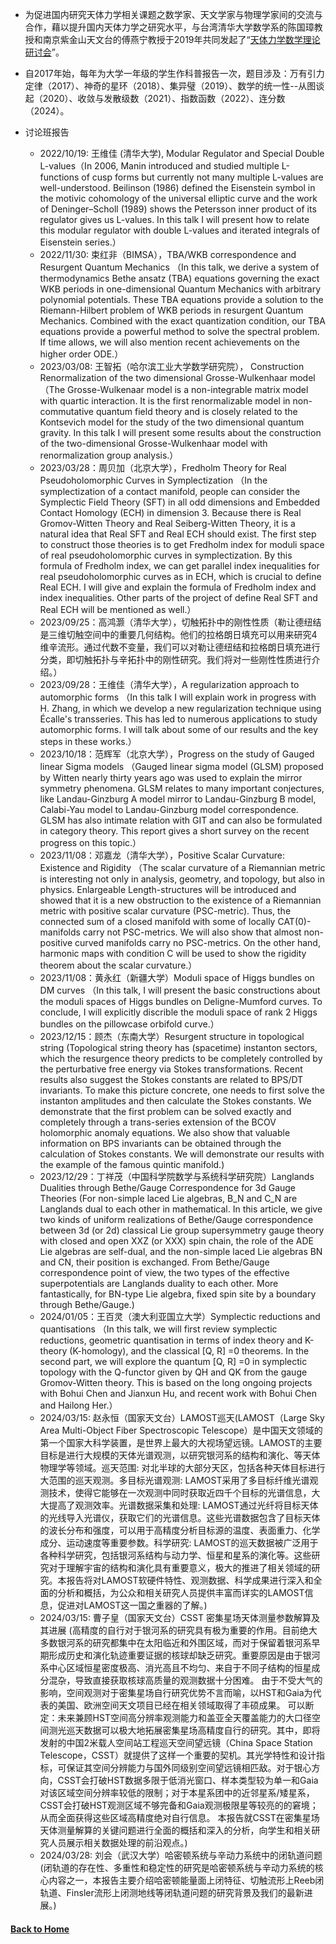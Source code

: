 * 为促进国内研究天体力学相关课题之数学家、天文学家与物理学家间的交流与合作，藉以提升国内天体力学之研究水平，与台湾清华大学数学系的陈国璋教授和南京紫金山天文台的傅燕宁教授于2019年共同发起了“[天体力学数学理论研讨会](https://mathcelemech.github.io/conference/)”。

* 自2017年始，每年为大学一年级的学生作科普报告一次，题目涉及：万有引力定律（2017）、神奇的星环（2018）、集异璧（2019）、数学的统一性--从图谈起（2020）、收敛与发散级数（2021）、指数函数（2022）、连分数（2024）。

* 讨论班报告
    
    * 2022/10/19: 王维佳 (清华大学), Modular Regulator and Special Double L-values（In 2006, Manin introduced and studied multiple L-functions of cusp forms but currently not many multiple L-values are well-understood. Beilinson (1986) defined the Eisenstein symbol in the motivic cohomology of the universal elliptic curve and the work of Deninger–Scholl (1989) shows the Petersson inner product of its regulator gives us L-values. In this talk I will present how to relate this modular regulator with double L-values and iterated integrals of Eisenstein series.）
    * 2022/11/30: 束红非（BIMSA），TBA/WKB correspondence and Resurgent Quantum Mechanics （In this talk, we derive a system of thermodynamics Bethe ansatz (TBA) equations governing the exact WKB periods in one-dimensional Quantum Mechanics with arbitrary polynomial potentials. These TBA equations provide a solution to the Riemann-Hilbert problem of WKB periods in resurgent Quantum Mechanics. Combined with the exact quantization condition, our TBA equations provide a powerful method to solve the spectral problem. If time allows, we will also mention recent achievements on the higher order ODE.）
    * 2023/03/08: 王智拓（哈尔滨工业大学数学研究院），  Construction Renormalization of the two dimensional Grosse-Wulkenhaar model（The Grosse-Wulkenaar model is a non-integrable matrix model with quartic interaction. It is the first renormalizable model in non-commutative quantum field theory and is closely related to the Kontsevich model for the study of the two dimensional quantum gravity. In this talk I will present some results about the construction of the two-dimensional Grosse-Wulkenhaar model with renormalization group analysis.）
    *  2023/03/28：周贝加（北京大学），Fredholm Theory for Real Pseudoholomorphic Curves in Symplectization （In the symplectization of a contact manifold, people can consider the Symplectic Field Theory (SFT) in all odd dimensions and Embedded Contact Homology (ECH) in dimension 3. Because there is Real Gromov-Witten Theory and Real Seiberg-Witten Theory, it is a natural idea that Real SFT and Real ECH should exist. The first step to construct those theories is to get Fredholm index for moduli space of real pseudoholomorphic curves in symplectization. By this formula of Fredholm index, we can get parallel index inequalities for real pseudoholomorphic curves as in ECH, which is crucial to define Real ECH. I will give and explain the formula of Fredholm index and index inequalities. Other parts of the project of define Real SFT and Real ECH will be mentioned as well.）
    *  2023/09/25：高鸿灏（清华大学），切触拓扑中的刚性性质（勒让德纽结是三维切触空间中的重要几何结构。他们的拉格朗日填充可以用来研究4维辛流形。通过代数不变量，我们可以对勒让德纽结和拉格朗日填充进行分类，即切触拓扑与辛拓扑中的刚性研究。我们将对一些刚性性质进行介绍。）
    *  2023/09/28：王维佳（清华大学），A regularization approach to automorphic forms （In this talk I will explain work in progress with H. Zhang, in which we develop a new regularization technique using Écalle's transseries. This has led to numerous applications to study automorphic forms. I will talk about some of our results and the key steps in these works.）
    *  2023/10/18：范辉军（北京大学），Progress on the study of Gauged linear Sigma models （Gauged linear sigma model (GLSM) proposed by Witten nearly thirty years ago was used to explain the mirror symmetry phenomena. GLSM relates to many important conjectures, like Landau-Ginzburg A model mirror to Landau-Ginzburg B model, Calabi-Yau model to Landau-Ginzburg model correspondence. GLSM has also intimate relation with GIT and can also be formulated in category theory. This report gives a short survey on the recent progress on this topic.）
    *  2023/11/08：邓嘉龙（清华大学），Positive Scalar Curvature: Existence and Rigidity （The scalar curvature of a Riemannian metric is interesting not only in analysis, geometry, and topology, but also in physics. Enlargeable Length-structures will be introduced and showed that it is a new obstruction to the existence of a Riemannian metric with positive scalar curvature (PSC-metric). Thus, the connected sum of a closed manifold with some of locally CAT(0)-manifolds carry not PSC-metrics. We will also show that almost non-positive curved manifolds carry no PSC-metrics. On the other hand, harmonic maps with condition C will be used to show the rigidity theorem about the scalar curvature.）
    *  2023/11/08：黄永红（新疆大学）Moduli space of Higgs bundles on DM curves （In this talk, I will present the basic constructions about the moduli spaces of Higgs bundles on Deligne-Mumford curves. To conclude, I will explicitly discrible the moduli space of rank 2 Higgs bundles on the pillowcase orbifold curve.）
    *  2023/12/15：顾杰（东南大学）Resurgent structure in topological string (Topological string theory has (spacetime) instanton sectors, which the resurgence theory predicts to be completely controlled by the perturbative free energy via Stokes transformations. Recent results also suggest the Stokes constants are related to BPS/DT invariants. To make this picture concrete, one needs to first solve the instanton amplitudes and then calculate the Stokes constants. We demonstrate that the first problem can be solved exactly and completely through a trans-series extension of the BCOV holomorphic anomaly equations. We also show that valuable information on BPS invariants can be obtained through the calculation of Stokes constants. We will demonstrate our results with the example of the famous quintic manifold.)
    *  2023/12/29：丁祥茂（中国科学院数学与系统科学研究院）Langlands Dualities through Bethe/Gauge Correspondence for 3d Gauge Theories (For non-simple laced Lie algebras, B_N and C_N are Langlands dual to each other in mathematical. In this article, we give two kinds of uniform realizations of Bethe/Gauge correspondence between 3d (or 2d) classical Lie group supersymmetry gauge theory with closed and open XXZ (or XXX) spin chain, the role of the ADE Lie algebras are self-dual, and the non-simple laced Lie algebras BN and CN, their position is exchanged. From Bethe/Gauge correspondence point of view, the two types of the effective superpotentials are Langlands duality to each other. More fantastically, for BN-type Lie algebra, fixed spin site by a boundary through Bethe/Gauge.)
    *  2024/01/05：王百灵（澳大利亚国立大学）Symplectic reductions and quantisations （In this talk, we will first review symplectic reductions, geometric quantisation in terms of index theory and K-theory (K-homology), and the classical [Q, R] =0 theorems. In the second part, we will explore the quantum [Q, R] =0 in symplectic topology with the Q-functor given by QH and QK from the gauge Gromov-Witten theory. This is based on the long ongoing projects with Bohui Chen and Jianxun Hu, and recent work with Bohui Chen and Hailong Her.）
    *  2024/03/15: 赵永恒（国家天文台）LAMOST巡天(LAMOST（Large Sky Area Multi-Object Fiber Spectroscopic Telescope）是中国天文领域的第一个国家大科学装置，是世界上最大的大视场望远镜。LAMOST的主要目标是进行大规模的天体光谱观测，以研究银河系的结构和演化、等天体物理学等领域。巡天范围: 对北半球的大部分天区，包括各种天体目标进行大范围的巡天观测。多目标光谱观测: LAMOST采用了多目标纤维光谱观测技术，使得它能够在一次观测中同时获取近四千个目标的光谱信息，大大提高了观测效率。光谱数据采集和处理: LAMOST通过光纤将目标天体的光线导入光谱仪，获取它们的光谱信息。这些光谱数据包含了目标天体的波长分布和强度，可以用于高精度分析目标源的温度、表面重力、化学成分、运动速度等重要参数。科学研究: LAMOST的巡天数据被广泛用于各种科学研究，包括银河系结构与动力学、恒星和星系的演化等。这些研究对于理解宇宙的结构和演化具有重要意义，极大的推进了相关领域的研究。本报告将对LAMOST软硬件特性、观测数据、科学成果进行深入和全面的分析和概括，为公众和相关研究人员提供丰富而详实的LAMOST信息，促进对LAMOST这一国之重器的了解。)
    *  2024/03/15: 曹子皇（国家天文台）CSST 密集星场天体测量参数解算及其进展 (高精度的自行对于银河系的研究具有极为重要的作用。目前绝大多数银河系的研究都集中在太阳临近和外围区域，而对于保留着银河系早期形成历史和演化轨迹重要证据的核球却缺乏研究。重要原因是由于银河系中心区域恒星密度极高、消光高且不均匀、来自于不同子结构的恒星成分混杂，导致直接获取核球高质量的观测数据十分困难。 由于不受大气的影响，空间观测对于密集星场自行研究优势不言而喻，以HST和Gaia为代表的美国、欧洲空间天文项目已经在相关领域取得了丰硕成果。 可以断定：未来兼顾HST空间高分辨率观测能力和盖亚全天覆盖能力的大口径空间测光巡天数据可以极大地拓展密集星场高精度自行的研究。其中，即将发射的中国2米载人空间站工程巡天空间望远镜（China Space Station Telescope，CSST）就提供了这样一个重要的契机。其光学特性和设计指标，可保证其空间分辨能力与国外同级别空间望远镜相匹敌。对于银心方向，CSST会打破HST数据多限于低消光窗口、样本类型较为单一和Gaia对该区域空间分辨率较低的限制；对于本星系团中的近邻星系/矮星系，CSST会打破HST观测区域不够完备和Gaia观测极限星等较亮的的窘境；从而全面获得这些区域高精度绝对自行信息。 本报告就CSST在密集星场天体测量解算的关键问题进行全面的概括和深入的分析，向学生和相关研究人员展示相关数据处理的前沿观点。)
    *  2024/03/28: 刘会（武汉大学）哈密顿系统与辛动力系统中的闭轨道问题 (闭轨道的存在性、多重性和稳定性的研究是哈密顿系统与辛动力系统的核心内容之一，本报告主要介绍哈密顿能量面上闭特征、切触流形上Reeb闭轨道、Finsler流形上闭测地线等闭轨道问题的研究背景及我们的最新进展。)








#### [Back to Home](https://shanzhong-sun.github.io/ShanzhongSUN/)
